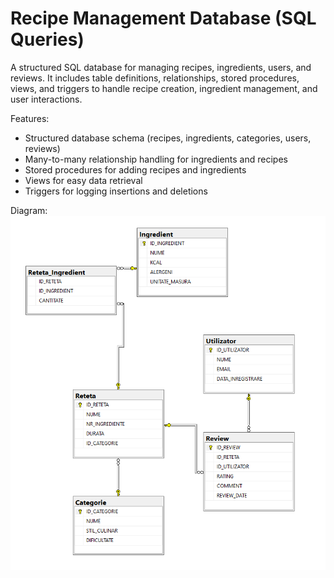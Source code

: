 # Recipe Management Database (SQL Queries)

  A structured SQL database for managing recipes, ingredients, users, and reviews. It includes table definitions, relationships, stored procedures, views, and triggers to handle recipe creation, ingredient management, and user interactions.

  Features:
   - Structured database schema (recipes, ingredients, categories, users, reviews)
   - Many-to-many relationship handling for ingredients and recipes
   - Stored procedures for adding recipes and ingredients
   - Views for easy data retrieval
   - Triggers for logging insertions and deletions

Diagram:
![Database Diagram](diagram.png)
